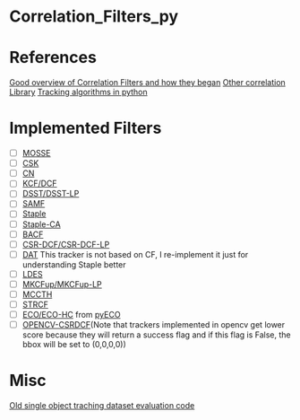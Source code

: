 # Correlation_Filters_py

# References
[Good overview of Correlation Filters and how they began](https://link.springer.com/article/10.1007/s40747-020-00161-4)
[Other correlation Library](https://github.com/fengyang95/pyCFTrackers/tree/master)
[Tracking algorithms in python](https://github.com/visionml/pytracking)

# Implemented Filters

- [ ] [MOSSE](http://citeseerx.ist.psu.edu/viewdoc/download?doi=10.1.1.294.4992&rep=rep1&type=pdf)
- [ ] [CSK](http://59.80.44.48/www.robots.ox.ac.uk/~joao/publications/henriques_eccv2012.pdf)
- [ ] [CN](http://117.128.6.12/cache/www.cvl.isy.liu.se/research/objrec/visualtracking/colvistrack/CN_Tracking_CVPR14.pdf?ich_args2=465-31142901008185_f9df5d61efad793a151f3e0f467d3f75_10001002_9c896128d7c2f2d6933d518939a83798_91ccc5b03febd95ae516eb0f69b18b49)
- [ ] [KCF/DCF](http://www.robots.ox.ac.uk/~joao/publications/henriques_tpami2015.pdf)
- [ ] [DSST/DSST-LP](http://www.cvl.isy.liu.se/research/objrec/visualtracking/scalvistrack/ScaleTracking_BMVC14.pdf)  
- [ ] [SAMF](https://link.springer.com/content/pdf/10.1007%2F978-3-319-16181-5_18.pdf)  
- [ ] [Staple](https://arxiv.org/pdf/1512.01355v2.pdf)
- [ ] [Staple-CA](https://ivul.kaust.edu.sa/Documents/Publications/2017/Context-Aware%20Correlation%20Filter%20Tracking.pdf)
- [ ] [BACF](http://openaccess.thecvf.com/content_ICCV_2017/papers/Galoogahi_Learning_Background-Aware_Correlation_ICCV_2017_paper.pdf)  
- [ ] [CSR-DCF/CSR-DCF-LP](https://arxiv.org/pdf/1611.08461v1.pdf)   
- [ ] [DAT](https://www.tugraz.at/institute/icg/research/team-bischof/lrs/downloads/dat/)  This tracker is not based on CF, I re-implement it just for understanding Staple better  
- [ ] [LDES](https://arxiv.org/pdf/1712.05231.pdf)  
- [ ] [MKCFup/MKCFup-LP](http://openaccess.thecvf.com/content_cvpr_2018/papers/Tang_High-Speed_Tracking_With_CVPR_2018_paper.pdf)    
- [ ] [MCCTH](http://openaccess.thecvf.com/content_cvpr_2018/papers/Wang_Multi-Cue_Correlation_Filters_CVPR_2018_paper.pdf)  
- [ ] [STRCF](http://openaccess.thecvf.com/content_cvpr_2018/papers/Li_Learning_Spatial-Temporal_Regularized_CVPR_2018_paper.pdf)  
- [ ] [ECO/ECO-HC](https://arxiv.org/pdf/1611.09224v1.pdf) from [pyECO](https://github.com/StrangerZhang/pyECO)
- [ ] [OPENCV-CSRDCF](https://github.com/opencv/opencv_contrib)(Note that trackers implemented in opencv get lower score because they will return a success flag and if this flag is False, the bbox will be set to (0,0,0,0))

# Misc
[Old single object traching dataset evaluation code](https://github.com/StrangerZhang/pysot-toolkit)
